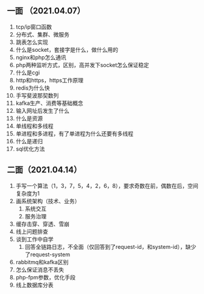 ## 一面 （2021.04.07）

1. tcp/ip窗口函数
2. 分布式、集群、微服务
3. 跳表怎么实现
4. 什么是socket，套接字是什么，做什么用的
5. nginx和php怎么通讯
6. php两种监听方式，区别，高并发下socket怎么保证稳定
7. 什么是cgi
8. http和https，https工作原理
9. redis为什么快
10. 手写斐波那契数列
11. kafka生产、消费等基础概念
12. 输入网址后发生了什么
13. 什么是资源
14. 单线程和多线程
15. 单进程和多进程，有了单进程为什么还要有多线程
16. 什么是递归
17. sql优化方法

## 二面（2021.04.14）

1. 手写一个算法（1，3，7，5，4，2，6，8），要求奇数在前，偶数在后，空间复杂度为1
2. 画系统架构（技术、业务）
    1. 系统交互
    2. 服务治理
3. 缓存击穿、穿透、雪崩
4. 线上问题排查
5. 谈到工作中自学
    1. 回答全链路日志，不全面（仅回答到了request-id，和system-id），缺少了request-system
6. rabbitmq和kafka区别
7. 怎么保证消息不丢失
8. php-fpm参数，优化手段
9. 线上数据库分表